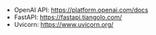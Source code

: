 - OpenAI API: https://platform.openai.com/docs
- FastAPI: https://fastapi.tiangolo.com/
- Uvicorn: https://www.uvicorn.org/

